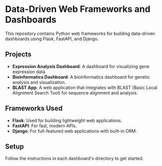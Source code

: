 # Data-Driven Web Frameworks and Dashboards

This repository contains Python web frameworks for building data-driven dashboards using Flask, FastAPI, and Django.

## Projects

- **Expression Analysis Dashboard**: A dashboard for visualizing gene expression data.
- **Bioinformatics Dashboard**: A bioinformatics dashboard for genetic analysis and visualization.
- **BLAST App**: A web application that integrates with BLAST (Basic Local Alignment Search Tool) for sequence alignment and analysis.


## Frameworks Used

- **Flask**: Used for building lightweight web applications.
- **FastAPI**: For fast, modern APIs.
- **Django**: For full-featured web applications with built-in ORM.

## Setup

Follow the instructions in each dashboard's directory to get started.

